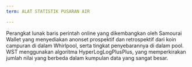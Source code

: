 ```yaml
---
term: ALAT STATISTIK PUSARAN AIR

---
```

Perangkat lunak baris perintah online yang dikembangkan oleh Samourai Wallet yang menyediakan anonset prospektif dan retrospektif dari koin campuran di dalam Whirlpool, serta tingkat penyebarannya di dalam pool. WST menggunakan algoritma HyperLogLogPlusPlus, yang memperkirakan jumlah nilai yang berbeda dalam kumpulan data yang sangat besar.